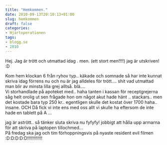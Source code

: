 ```yaml
---
title: "Hemkommen."
date: 2010-09-13T20:10:13+01:00
slug: hemkommen
draft: false
categories:
- Hjärtoperationen
tags:
- blogg.se
- 2010
---
```

Hej. Jag är trött och utmattad idag . men. (ett stort men!!!!) jag är utskriven! :D  
  
Kom hem klockan 6 från ryhov typ.. käkade och somnade så har inte kunnat skriva idag förrens nu och nu är jag alldeles för trött.... shit vad utmattad man blir av minsta lilla grej alltså. blä....  
Vi storhandlade på apoteket med.. haha tanten i kassan för receptgrejerna såg helt orolig ut sen frågade hon om något akut hade hänt .. stackars.. men det kostade bara typ 250 kr.. egentligen skulle det kostat över 1700 haha.. insane. OCH Då fick vi inte ens med oss allt vi skulle ha eftersom de inte hade en tablett på A ...  
  
jag är astrött.. så tänker sluta skriva nu fyfyfy! jobbigt att hålla upp armarna för att skriva på laptopen tillochmed...  
På fredag ska jag och tim förhoppningsvis på nyaste resident evil filmen :D:D:D:D:D!!!!!!!!!!!!